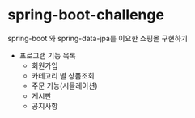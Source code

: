 # spring-boot-challenge
spring-boot 와 spring-data-jpa를 이요한 쇼핑몰 구현하기

+ 프로그램 기능 목록
  + 회원가입
  + 카테고리 별 상품조회
  + 주문 기능(시뮬레이션)
  + 게시판
  + 공지사항
  
  
